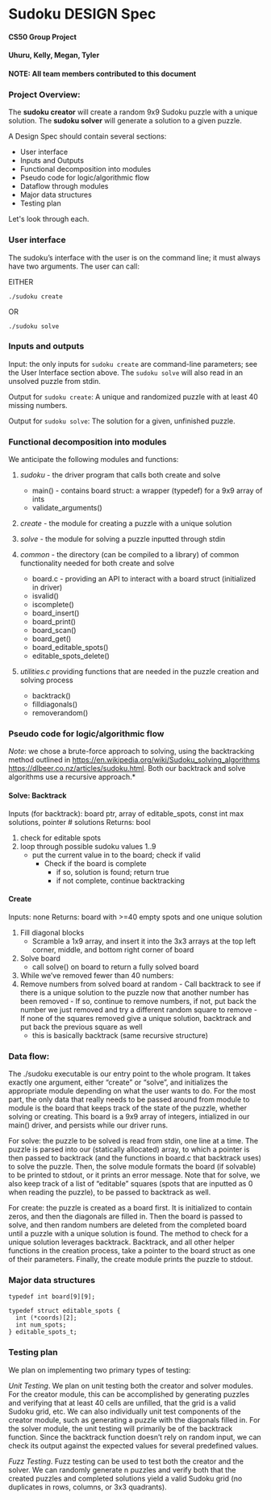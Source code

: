 # Sudoku DESIGN Spec
#### CS50 Group Project 
#### Uhuru, Kelly, Megan, Tyler
#### NOTE: All team members contributed to this document


### Project Overview:
The **sudoku creator** will create a random 9x9 Sudoku puzzle with a unique solution. The **sudoku solver** will generate a solution to a given puzzle. 

A Design Spec should contain several sections:

* User interface
* Inputs and Outputs
* Functional decomposition into modules
* Pseudo code for logic/algorithmic flow
* Dataflow through modules
* Major data structures
* Testing plan

Let's look through each.


### User interface

The sudoku’s interface with the user is on the command line; it must always have two arguments. The user can call:

EITHER
```
./sudoku create
```

OR
```
./sudoku solve
```


### Inputs and outputs

Input: the only inputs for `sudoku create` are command-line parameters; see the User Interface section above. The `sudoku solve` will also read in an unsolved puzzle from stdin.

Output for `sudoku create`: A unique and randomized puzzle with at least 40 missing numbers.

Output for `sudoku solve`: The solution for a given, unfinished puzzle.


### Functional decomposition into modules

We anticipate the following modules and functions: 

1. *sudoku* - the driver program that calls both create and solve 
	* main() - contains board struct: a wrapper (typedef) for a 9x9 array of ints 
	* validate_arguments()

2. *create* - the module for creating a puzzle with a unique solution

3. *solve* - the module for solving a puzzle inputted through stdin

4. *common* - the directory (can be compiled to a library) of common functionality needed for both create and solve 
	* board.c - providing an API to interact with a board struct (initialized in driver)
	* isvalid()
	* iscomplete()
	* board_insert()
	* board_print()
	* board_scan() 
	* board_get()
    * board_editable_spots()
    * editable_spots_delete()

5. *utilities.c* providing functions that are needed in the puzzle creation and solving process
	* backtrack()
	* filldiagonals()
	* removerandom()


### Pseudo code for logic/algorithmic flow
*Note*: we chose a brute-force approach to solving, using the backtracking method outlined in https://en.wikipedia.org/wiki/Sudoku_solving_algorithms 
https://dlbeer.co.nz/articles/sudoku.html. Both our backtrack and solve algorithms use a recursive approach.*

#### Solve: Backtrack
Inputs (for backtrack): board ptr, array of editable_spots, const int max solutions, pointer # solutions
Returns: bool

1. check for editable spots
2. loop through possible sudoku values 1..9
	- put the current value in to the board; check if valid
        - Check if the board is complete
            - if so, solution is found; return true
            - if not complete, continue backtracking

#### Create
Inputs: none
Returns: board with >=40 empty spots and one unique solution

1. Fill diagonal blocks
    - Scramble a 1x9 array, and insert it into the 3x3 arrays at the top left corner, middle, and bottom right corner of board
2. Solve board
    - call solve() on board to return a fully solved board
3. While we’ve removed fewer than 40 numbers: 
4. Remove numbers from solved board at random 
        - Call backtrack to see if there is a unique solution to the puzzle now that another number has been removed
        - If so, continue to remove numbers, if not, put back the number we just removed and try a different random square to remove 
        - If none of the squares removed give a unique solution, backtrack and put back the previous square as well 
    - this is basically backtrack (same recursive structure)


### Data flow:
The ./sudoku executable is our entry point to the whole program. It takes exactly one argument, either “create” or “solve”, and initializes the appropriate module depending on what the user wants to do. For the most part, the only data that really needs to be passed around from module to module is the board that keeps track of the state of the puzzle, whether solving or creating. This board is a 9x9 array of integers, intialized in our main() driver, and persists while our driver runs. 

For solve: the puzzle to be solved is read from stdin, one line at a time. The puzzle is parsed into our (statically allocated) array, to which a pointer is then passed to backtrack (and the functions in board.c that backtrack uses) to solve the puzzle. Then, the solve module formats the board (if solvable) to be printed to stdout, or it prints an error message. Note that for solve, we also keep track of a list of “editable” squares (spots that are inputted as 0 when reading the puzzle), to be passed to backtrack as well. 

For create: the puzzle is created as a board first. It is initialized to contain zeros, and then the diagonals are filled in. Then the board is passed to solve, and then random numbers are deleted from the completed board until a puzzle with a unique solution is found. The method to check for a unique solution leverages backtrack. Backtrack, and all other helper functions in the creation process, take a pointer to the board struct as one of their parameters. Finally, the create module prints the puzzle to stdout. 


### Major data structures

```
typedef int board[9][9];
```

```
typedef struct editable_spots {
  int (*coords)[2];
  int num_spots; 
} editable_spots_t;
```


### Testing plan
We plan on implementing two primary types of testing:

*Unit Testing*.
We plan on unit testing both the creator and solver modules. For the creator module, this can be accomplished by generating puzzles and verifying that at least 40 cells are unfilled, that the grid is a valid Sudoku grid, etc. We can also individually unit test components of the creator module, such as generating a puzzle with the diagonals filled in. For the solver module, the unit testing will primarily be of the backtrack function. Since the backtrack function doesn’t rely on random input, we can check its output against the expected values for several predefined values. 

*Fuzz Testing*.
Fuzz testing can be used to test both the creator and the solver. We can randomly generate n puzzles and verify both that the created puzzles and completed solutions yield a valid Sudoku grid (no duplicates in rows, columns, or 3x3 quadrants). 
















